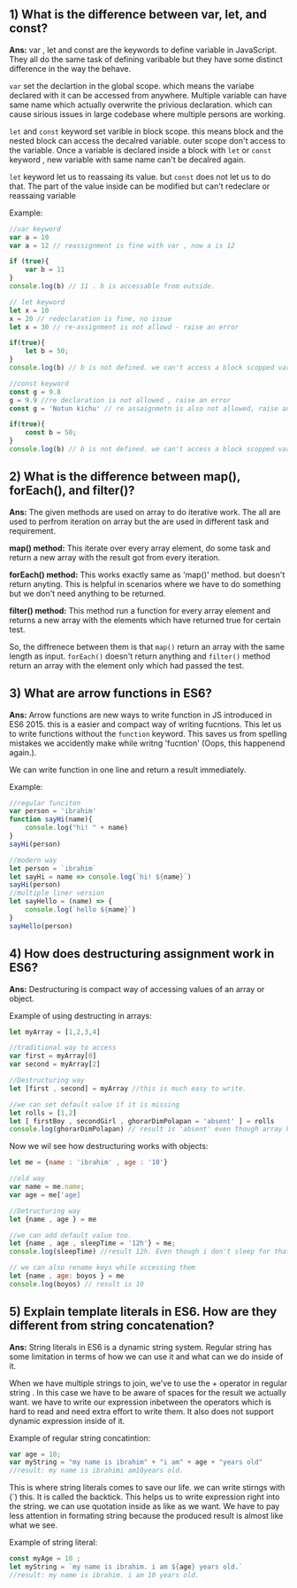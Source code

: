 ## 1) What is the difference between var, let, and const?
**Ans:** var , let and const are the keywords to define variable in JavaScript. They all do the same task of defining varibable but they have some distinct difference in the way the behave. 

`var` set the declartion in the global scope. which means the variabe declared with it can be accessed from anywhere. Multiple variable can have same name which actually overwrite the privious declaration. which can cause sirious issues in large codebase where multiple persons are working. 

`let` and `const` keyword set varible in block scope. this means block and the nested block can access the decalred variable. outer scope don't access to the variable. Once a variable is declared inside a block with `let` or `const` keyword , new variable with same name can't be decalred again. 

`let` keyword let us to reassaing its value. but `const` does not let us to do that. The part of the value inside can be modified but can't redeclare or reassaing variable 

Example: 

```js
//var keyword 
var a = 10 
var a = 12 // reassignment is fine with var , now a is 12 

if (true){
    var b = 11
}
console.log(b) // 11 . b is accessable from outside. 

// let keyword
let x = 10 
x = 20 // redeclaration is fine, no issue
let x = 30 // re-assignment is not allowd - raise an error 

if(true){
    let b = 50;
}
console.log(b) // b is not defined. we can't access a block scopped variable 

//const keyword
const g = 9.8
g = 9.9 //re declaration is not allowed , raise an error
const g = 'Notun kichu' // re assaignmetn is also not allowed, raise an errror

if(true){
    const b = 50;
}
console.log(b) // b is not defined. we can't access a block scopped variable

```


## 2) What is the difference between map(), forEach(), and filter()?
**Ans:** The given methods are used on array to do iterative work. The all are used to perfrom iteration on array but the are used in different task and requirement.

**map() method:** This iterate over every array element, do some task and return a new array with the result got from every iteration. 

**forEach() method:** This works exactly same as 'map()' method. but doesn't return anyting. This is helpful in scenarios where we have to do something but we don't need anything to be returned. 

**filter() method:** This method run a function for every array element and returns a new array with the elements which have returned true for certain test.

So, the diffrenece between them is that `map()` return an array with the same length as input. `forEach()` doesn't return anything and `filter()` method return an array with the element only which had passed the test.
## 3) What are arrow functions in ES6?
**Ans:** Arrow functions are new ways to write function in JS introduced in ES6 2015. this is a easier and compact way of writing fucntions.
This let us to write functions without the `function` keyword. This saves us from spelling mistakes we accidently make while writng 'fucntion' (Oops, this happenend again.).

We can write function in one line and return a result immediately.

Example: 
```js 
//regular funciton 
var person = 'ibrahim'
function sayHi(name){
    console.log("hi! " + name)
}
sayHi(person)

//modern way 
let person = `ibrahim`
let sayHi = name => console.log(`hi! ${name}`)
sayHi(person)
//multiple liner version 
let sayHello = (name) => {
    console.log(`hello ${name}`)
}
sayHello(person)
```

## 4) How does destructuring assignment work in ES6?
**Ans:** Destructuring is compact way of accessing values of an array or object. 

Example of using destructing in arrays: 
```js
let myArray = [1,2,3,4]

//traditional way to access 
var first = myArray[0]
var second = myArray[2]

//Destructuring way
let [first , second] = myArray //this is much easy to write. 

//we can set default value if it is missing 
let rolls = [1,2]
let [ firstBoy , secondGirl , ghorarDimPolapan = 'absent' ] = rolls
console.log(ghorarDimPolapan) // result is 'absent' even though array has not defined it. 
```
Now we wil see how destructuring works with objects:
```js
let me = {name : 'ibrahim' , age : '10'}

//old way 
var name = me.name; 
var age = me['age]

//Detructuring way
let {name , age } = me 

//we can add default value too.
let {name , age , sleepTime = '12h'} = me; 
console.log(sleepTime) //result 12h. Even though i don't sleep for that long time. 

// we can also rename keys while accessing them 
let {name , age: boyos } = me 
console.log(boyos) // result is 10
```

## 5) Explain template literals in ES6. How are they different from string concatenation?
**Ans:** String literals in ES6 is a dynamic string system. Regular string has some limitation in terms of how we can use it and what can we do inside of it. 

When we have multiple strings to join, we've to use the + operator in regular string . In this case we have to be aware of spaces for the result we actually want.
we have to write our expression inbetween the operators which is hard to read and need extra effort to write them. It also does not support dynamic expression inside of it. 

Example of regular string concatintion: 
```js
var age = 10; 
var myString = "my name is ibrahim" + "i am" + age + "years old" 
//result: my name is ibrahimi am10years old. 
```

This is where string literals comes to save our life. we can write stirngs with (`) this. It is called the backtick. This helps us to write expression right into the string. we can use quotation inside as like as we want. We have to pay less attention in formating string because the produced result is almost like what we see. 

Example of string literal: 
```js
const myAge = 10 ; 
let myString = `my name is ibrahim. i am ${age} years old.`
//result: my name is ibrahim. i am 10 years old. 
```
